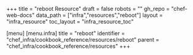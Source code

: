 +++
title = "reboot Resource"
draft = false
robots = ""
gh_repo = "chef-web-docs"
data_path = ["infra","resources","reboot"]
layout = "infra_resource"
toc_layout = "infra_resource_toc"

[menu]
  [menu.infra]
    title = "reboot"
    identifier = "chef_infra/cookbook_reference/resources/reboot"
    parent = "chef_infra/cookbook_reference/resources"
+++

<!-- The contents of this page are automatically generated from the reboot.yaml file in the data directory. -->
<!-- To suggest a change, edit the https://github.com/chef/chef/blob/main/lib/chef/resource/reboot.rb file
      and submit a pull request to the https://github.com/chef/chef repository. -->
